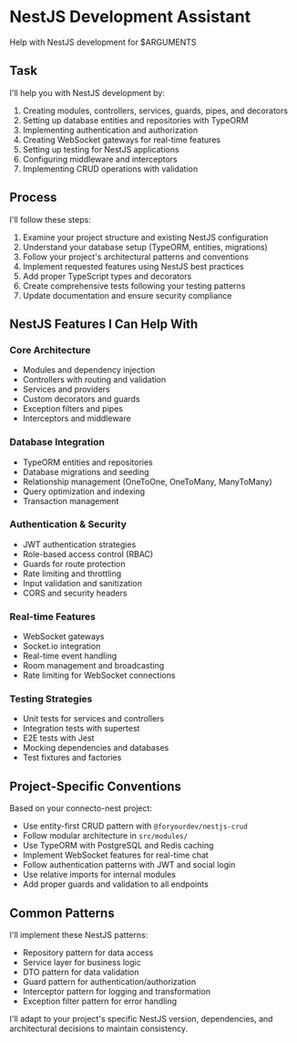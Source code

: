 # NestJS Development Assistant

Help with NestJS development for $ARGUMENTS

## Task

I'll help you with NestJS development by:

1. Creating modules, controllers, services, guards, pipes, and decorators
2. Setting up database entities and repositories with TypeORM
3. Implementing authentication and authorization
4. Creating WebSocket gateways for real-time features
5. Setting up testing for NestJS applications
6. Configuring middleware and interceptors
7. Implementing CRUD operations with validation

## Process

I'll follow these steps:

1. Examine your project structure and existing NestJS configuration
2. Understand your database setup (TypeORM, entities, migrations)
3. Follow your project's architectural patterns and conventions
4. Implement requested features using NestJS best practices
5. Add proper TypeScript types and decorators
6. Create comprehensive tests following your testing patterns
7. Update documentation and ensure security compliance

## NestJS Features I Can Help With

### Core Architecture

- Modules and dependency injection
- Controllers with routing and validation
- Services and providers
- Custom decorators and guards
- Exception filters and pipes
- Interceptors and middleware

### Database Integration

- TypeORM entities and repositories
- Database migrations and seeding
- Relationship management (OneToOne, OneToMany, ManyToMany)
- Query optimization and indexing
- Transaction management

### Authentication & Security

- JWT authentication strategies
- Role-based access control (RBAC)
- Guards for route protection
- Rate limiting and throttling
- Input validation and sanitization
- CORS and security headers

### Real-time Features

- WebSocket gateways
- Socket.io integration
- Real-time event handling
- Room management and broadcasting
- Rate limiting for WebSocket connections

### Testing Strategies

- Unit tests for services and controllers
- Integration tests with supertest
- E2E tests with Jest
- Mocking dependencies and databases
- Test fixtures and factories

## Project-Specific Conventions

Based on your connecto-nest project:

- Use entity-first CRUD pattern with `@foryourdev/nestjs-crud`
- Follow modular architecture in `src/modules/`
- Use TypeORM with PostgreSQL and Redis caching
- Implement WebSocket features for real-time chat
- Follow authentication patterns with JWT and social login
- Use relative imports for internal modules
- Add proper guards and validation to all endpoints

## Common Patterns

I'll implement these NestJS patterns:

- Repository pattern for data access
- Service layer for business logic
- DTO pattern for data validation
- Guard pattern for authentication/authorization
- Interceptor pattern for logging and transformation
- Exception filter pattern for error handling

I'll adapt to your project's specific NestJS version, dependencies, and architectural decisions to maintain consistency.
